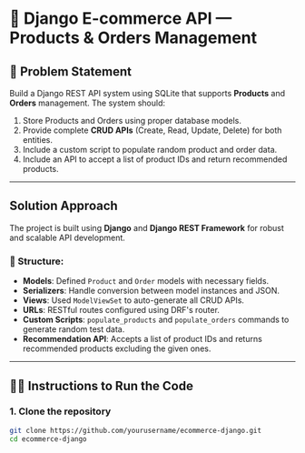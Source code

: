 # 🛒 Django E-commerce API — Products & Orders Management

## 📌 Problem Statement

Build a Django REST API system using SQLite that supports **Products** and **Orders** management. The system should:

1. Store Products and Orders using proper database models.
2. Provide complete **CRUD APIs** (Create, Read, Update, Delete) for both entities.
3. Include a custom script to populate random product and order data.
4. Include an API to accept a list of product IDs and return recommended products.

---

##  Solution Approach

The project is built using **Django** and **Django REST Framework** for robust and scalable API development.

### 🔧 Structure:

- **Models**: Defined `Product` and `Order` models with necessary fields.
- **Serializers**: Handle conversion between model instances and JSON.
- **Views**: Used `ModelViewSet` to auto-generate all CRUD APIs.
- **URLs**: RESTful routes configured using DRF's router.
- **Custom Scripts**: `populate_products` and `populate_orders` commands to generate random test data.
- **Recommendation API**: Accepts a list of product IDs and returns recommended products excluding the given ones.

---

## 🧑‍💻 Instructions to Run the Code

### 1. Clone the repository
```bash
git clone https://github.com/yourusername/ecommerce-django.git
cd ecommerce-django
